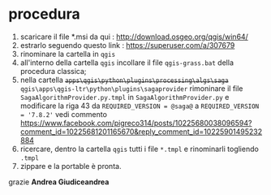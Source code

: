 # procedura

1. scaricare il file *.msi da qui : <http://download.osgeo.org/qgis/win64/>
2. estrarlo seguendo questo link : <https://superuser.com/a/307679>
3. rinominare la cartella in `qgis`
4. all'interno della cartella `qgis` incollare il file `qgis-grass.bat` della procedura classica;
5. nella cartella ~~`apps\qgis\python\plugins\processing\algs\saga`~~ `qgis\apps\qgis-ltr\python\plugins\sagaprovider` rimoninare il file `SagaAlgorithmProvider.py.tmpl` in `SagaAlgorithmProvider.py` e modificare la riga 43 da `REQUIRED_VERSION = @saga@` a `REQUIRED_VERSION = '7.8.2'` vedi commento <https://www.facebook.com/pigreco314/posts/10225680038096594?comment_id=10225681201165670&reply_comment_id=10225901495232884>
6. ricercare, dentro la cartella `qgis` tutti i file `*.tmpl` e rinominarli togliendo `.tmpl`
7. zippare e la portable è pronta.

grazie **Andrea Giudiceandrea**